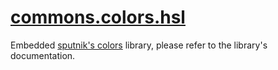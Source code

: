 <!-- markdownlint-disable MD001 MD013 MD034 MD033 MD051 -->

# [commons.colors.hsl](https://github.com/linrongbin16/commons.nvim/blob/main/lua/commons/colors/hsl.lua)

Embedded [sputnik's colors](http://sputnik.freewisdom.org/lib/colors/) library, please refer to the library's documentation.
